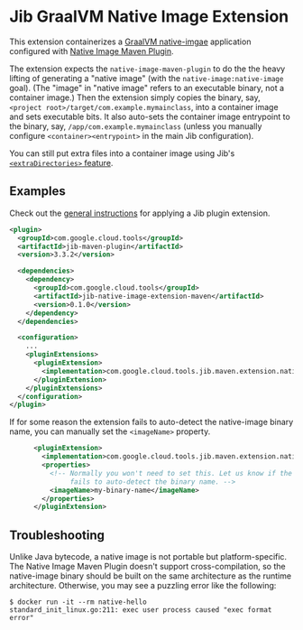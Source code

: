 # Jib GraalVM Native Image Extension

This extension containerizes a [GraalVM native-imgae](https://www.graalvm.org/docs/reference-manual/native-image/) application configured with [Native Image Maven Plugin](https://www.graalvm.org/docs/reference-manual/native-image/#integration-with-maven).

The extension expects the `native-image-maven-plugin` to do the the heavy lifting of generating a "native image" (with the `native-image:native-image` goal). (The "image" in "native image" refers to an executable binary, not a container image.) Then the extension simply copies the binary, say, `<project root>/target/com.example.mymainclass`, into a container image and sets executable bits. It also auto-sets the container image entrypoint to the binary, say, `/app/com.example.mymainclass` (unless you manually configure `<container><entrypoint>` in the main Jib configuration).

You can still put extra files into a container image using Jib's [`<extraDirectories>` feature](https://github.com/GoogleContainerTools/jib/tree/master/jib-maven-plugin#adding-arbitrary-files-to-the-image).

## Examples

Check out the [general instructions](../../README.md#using-jib-plugin-extensions) for applying a Jib plugin extension.

```xml
<plugin>
  <groupId>com.google.cloud.tools</groupId>
  <artifactId>jib-maven-plugin</artifactId>
  <version>3.3.2</version>

  <dependencies>
    <dependency>
      <groupId>com.google.cloud.tools</groupId>
      <artifactId>jib-native-image-extension-maven</artifactId>
      <version>0.1.0</version>
    </dependency>
  </dependencies>

  <configuration>
    ...
    <pluginExtensions>
      <pluginExtension>
        <implementation>com.google.cloud.tools.jib.maven.extension.nativeimage.JibNativeImageExtension</implementation>
      </pluginExtension>
    </pluginExtensions>
  </configuration>
</plugin>
```

If for some reason the extension fails to auto-detect the native-image binary name, you can manually set the `<imageName>` property.
```xml
      <pluginExtension>
        <implementation>com.google.cloud.tools.jib.maven.extension.nativeimage.JibNativeImageExtension</implementation>
        <properties>
          <!-- Normally you won't need to set this. Let us know if the extension
               fails to auto-detect the binary name. -->
          <imageName>my-binary-name</imageName>
        </properties>
      </pluginExtension>
```

## Troubleshooting

Unlike Java bytecode, a native image is not portable but platform-specific. The Native Image Maven Plugin doesn't support cross-compilation, so the native-image binary should be built on the same architecture as the runtime architecture. Otherwise, you may see a puzzling error like the following:

```
$ docker run -it --rm native-hello
standard_init_linux.go:211: exec user process caused "exec format error"
```

